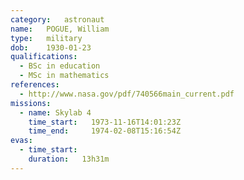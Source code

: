 ```yaml
---
category:	astronaut
name:	POGUE, William
type:	military
dob:	1930-01-23
qualifications:
  - BSc in education
  - MSc in mathematics
references:
  - http://www.nasa.gov/pdf/740566main_current.pdf
missions:
  - name: Skylab 4
    time_start:   1973-11-16T14:01:23Z
    time_end:     1974-02-08T15:16:54Z
evas:
  - time_start: 
    duration:   13h31m
---
```


